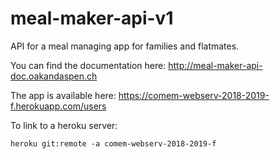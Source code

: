 # meal-maker-api-v1
API for a meal managing app for families and flatmates.

You can find the documentation here:
http://meal-maker-api-doc.oakandaspen.ch

The app is available here:
https://comem-webserv-2018-2019-f.herokuapp.com/users

To link to a heroku server:

`heroku git:remote -a comem-webserv-2018-2019-f`
